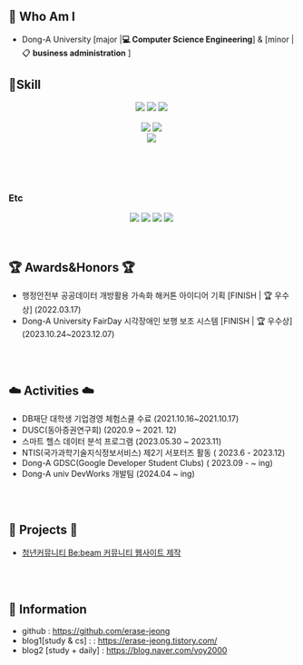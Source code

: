 ## 🌹 Who Am I
- Dong-A University [major |**💻 Computer Science Engineering**] & [minor | 📋 **business administration** ]


## 🌹Skill 

<div align="center">

<img src="https://img.shields.io/badge/html5-E34F26?style=for-the-badge&logo=html5&logoColor=white"> <img src="https://img.shields.io/badge/css-1572B6?style=for-the-badge&logo=css3&logoColor=white"> <img src="https://img.shields.io/badge/javascript-F7DF1E?style=for-the-badge&logo=Javascript3&logoColor=white">
<br><br>
<img src="https://img.shields.io/badge/react-61DAFB?style=for-the-badge&logo=react&logoColor=black"> 
<img src="https://img.shields.io/badge/flutter-02569B?style=for-the-badge&logo=flutter&logoColor=white">
<br>
<img src="https://img.shields.io/badge/figma-F24E1E?style=for-the-badge&logo=figma&logoColor=white">
</div>
<br>
<br><br>


### Etc

<div align="center">
<img src="https://img.shields.io/badge/notion-000000?style=for-the-badge&logo=notion3&logoColor=white"> <img src="https://img.shields.io/badge/jira-0052CC?style=for-the-badge&logo=jira&logoColor=white"> <img src="https://img.shields.io/badge/confluence-172B4D?style=for-the-badge&logo=confluence&logoColor=white"> <img src="https://img.shields.io/badge/slack-4A154B?style=for-the-badge&logo=slack&logoColor=white"> 
</div>
<br>
<br>


## 🏆 Awards&Honors 🏆
- 행정안전부 공공데이터 개방활용 가속화 해커톤 아이디어 기획 [FINISH | 🏆 우수상] (2022.03.17)
- Dong-A University FairDay 시각장애인 보행 보조 시스템 [FINISH | 🏆 우수상] (2023.10.24~2023.12.07)


<br><br>
  

## ☁️ Activities ☁️
- DB재단 대학생 기업경영 체험스쿨 수료 (2021.10.16~2021.10.17)
- DUSC(동아증권연구회) (2020.9 ~ 2021. 12)
- 스마트 헬스 데이터 분석 프로그램 (2023.05.30 ~ 2023.11)
- NTIS(국가과학기술지식정보서비스) 제2기 서포터즈 활동 ( 2023.6 - 2023.12)
- Dong-A GDSC(Google Developer Student Clubs) ( 2023.09 - ~ ing)
- Dong-A univ DevWorks 개발팀 (2024.04 ~ ing)

<!--
<br>
<br>

## 📝 Education 📝
-->

<br>
<br>

## 📁 Projects 📁
-  [청년커뮤니티 Be:beam 커뮤니티 웹사이트 제작](https://github.com/dnjfht/the-isang-site)


<br><br>

## 🌹 Information
- github : https://github.com/erase-jeong
- blog1[study & cs] :  : https://erase-jeong.tistory.com/
- blog2 [study + daily] : https://blog.naver.com/voy2000




<!--
### Hi there
- 🌱 I’m currently learning ....

**erase-jeong/erase-jeong** is a ✨ _special_ ✨ repository because its `README.md` (this file) appears on your GitHub profile.
- 
Here are some ideas to get you started:

- 🔭 I’m currently working on .

- 👯 I’m looking to collaborate on ...
- 🤔 I’m looking for help with ...
- 💬 Ask me about ...
- 📫 How to reach me: ...
- 😄 Pronouns: ...
- ⚡ Fun fact: .....
-->
